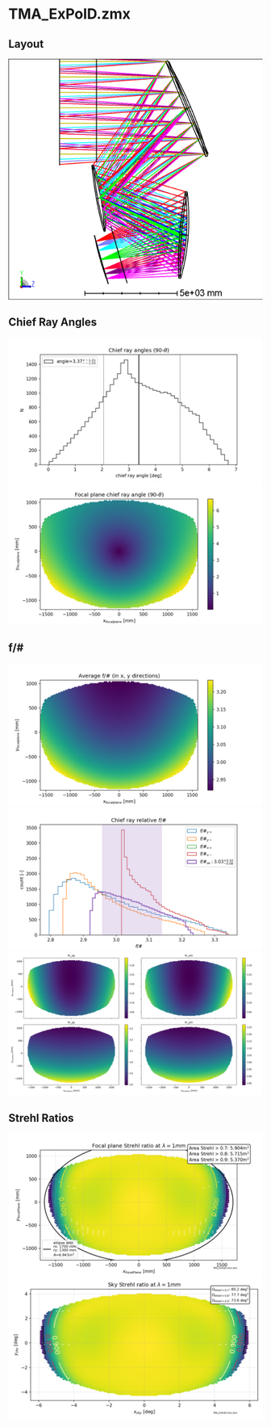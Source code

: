 # TMA_ExPolD.zmx
## Layout
![](layout\3DLayout.png)
## Chief Ray Angles
![](chief_ray\chief_ray_angles_hist.png)
![](chief_ray\chief_ray_angles_map.png)
## f/#
![](fNumbers\fnumber_av.png)
![](fNumbers\fnumber_hists.png)
![](fNumbers\fnumber_xy_direction_maps.png)
## Strehl Ratios
![](strehls\focal_plane_strehls.png)
![](strehls\sky_strehls.png)
